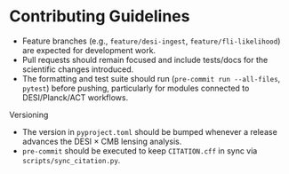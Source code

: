 # Contributing Guidelines

- Feature branches (e.g., `feature/desi-ingest`, `feature/fli-likelihood`) are
  expected for development work.
- Pull requests should remain focused and include tests/docs for the scientific
  changes introduced.
- The formatting and test suite should run (`pre-commit run --all-files`,
  `pytest`) before pushing, particularly for modules connected to
  DESI/Planck/ACT workflows.

Versioning
- The version in `pyproject.toml` should be bumped whenever a release advances
  the DESI × CMB lensing analysis.
- `pre-commit` should be executed to keep `CITATION.cff` in sync via
  `scripts/sync_citation.py`.
